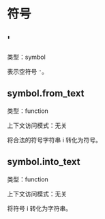 # 符号

## '

类型：symbol

表示空符号 `'`。

## symbol.from_text

类型：function

上下文访问模式：无关

将合法的符号字符串 i 转化为符号。

## symbol.into_text

类型：function

上下文访问模式：无关

将符号 i 转化为字符串。
